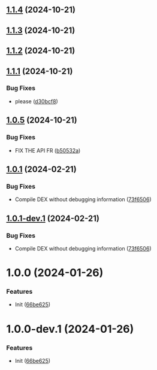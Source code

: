 ## [1.1.4](https://github.com/fourjr/revanced-acrobat/compare/v1.1.3...v1.1.4) (2024-10-21)

## [1.1.3](https://github.com/fourjr/revanced-acrobat/compare/v1.1.2...v1.1.3) (2024-10-21)

## [1.1.2](https://github.com/fourjr/revanced-acrobat/compare/v1.1.1...v1.1.2) (2024-10-21)

## [1.1.1](https://github.com/fourjr/revanced-acrobat/compare/v1.1.0...v1.1.1) (2024-10-21)


### Bug Fixes

* please ([d30bcf8](https://github.com/fourjr/revanced-acrobat/commit/d30bcf88cc0aad1a20949135eb0a40683d10ae33))

## [1.0.5](https://github.com/fourjr/revanced-acrobat/compare/v1.0.4...v1.0.5) (2024-10-21)


### Bug Fixes

* FIX THE API FR ([b50532a](https://github.com/fourjr/revanced-acrobat/commit/b50532a4ad1b0793aa76c992790d31502188d079))

## [1.0.1](https://github.com/ReVanced/revanced-patches-template/compare/v1.0.0...v1.0.1) (2024-02-21)


### Bug Fixes

* Compile DEX without debugging information ([73f6506](https://github.com/ReVanced/revanced-patches-template/commit/73f6506bccc01e5622a6e19bedcf6d54d3f701c7))

## [1.0.1-dev.1](https://github.com/ReVanced/revanced-patches-template/compare/v1.0.0...v1.0.1-dev.1) (2024-02-21)


### Bug Fixes

* Compile DEX without debugging information ([73f6506](https://github.com/ReVanced/revanced-patches-template/commit/73f6506bccc01e5622a6e19bedcf6d54d3f701c7))

# 1.0.0 (2024-01-26)


### Features

* Init ([66be625](https://github.com/ReVanced/revanced-patches-template/commit/66be625f25ee2d678dac62a5bf4daa631284f8f6))

# 1.0.0-dev.1 (2024-01-26)


### Features

* Init ([66be625](https://github.com/ReVanced/revanced-patches-template/commit/66be625f25ee2d678dac62a5bf4daa631284f8f6))
